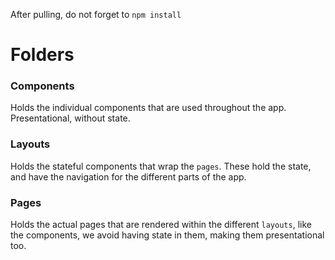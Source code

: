 After pulling, do not forget to `npm install`

# Folders

### Components

Holds the individual components that are used throughout the app. Presentational, without state.

### Layouts

Holds the stateful components that wrap the `pages`. These hold the state, and have the navigation for the different parts of the app.

### Pages

Holds the actual pages that are rendered within the different `layouts`, like the components, we avoid having state in them, making them presentational too.
